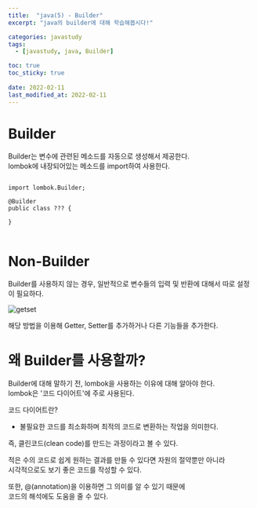 ```yaml
---
title:  "java(5) - Builder"
excerpt: "java의 builder에 대해 학습해봅시다!"

categories: javastudy
tags:
  - [javastudy, java, Builder]

toc: true
toc_sticky: true
 
date: 2022-02-11
last_modified_at: 2022-02-11
---
```

# Builder
  
Builder는 변수에 관련된 메소드를 자동으로 생성해서 제공한다.  
lombok에 내장되어있는 메소드를 import하여 사용한다.    
<pre>
<code>
import lombok.Builder;

@Builder
public class ??? {

}
</code>
</pre>

# Non-Builder
  
Builder를 사용하지 않는 경우, 일반적으로 변수들의 입력 및 반환에 대해서 따로 설정이 필요하다. 
  
![getset](https://user-images.githubusercontent.com/59858894/153604679-7b78add0-5a10-48f7-b6b4-15d9d8308f04.png)  
  
해당 방법을 이용해 Getter, Setter를 추가하거나 다른 기능들을 추가한다.  
  
# 왜 Builder를 사용할까?
  
Builder에 대해 말하기 전, lombok을 사용하는 이유에 대해 알아야 한다.  
lombok은 '코드 다이어트'에 주로 사용된다.  

코드 다이어트란?  
 - 불필요한 코드를 최소화하며 최적의 코드로 변환하는 작업을 의미한다.  
  
즉, 클린코드(clean code)를 만드는 과정이라고 볼 수 있다.  
  
적은 수의 코드로 쉽게 원하는 결과를 만들 수 있다면 자원의 절약뿐만 아니라  
시각적으로도 보기 좋은 코드를 작성할 수 있다.  
  
또한, @(annotation)을 이용하면 그 의미를 알 수 있기 때문에  
코드의 해석에도 도움을 줄 수 있다.  
  
